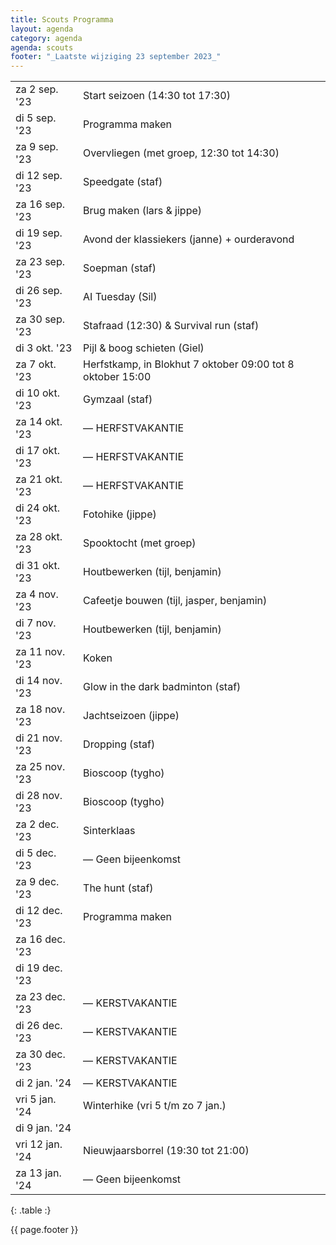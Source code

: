 ```yaml
---
title: Scouts Programma
layout: agenda
category: agenda
agenda: scouts
footer: "_Laatste wijziging 23 september 2023_"
---
```


| | |
|---|---|
| za 2 sep. '23   | Start seizoen (14:30 tot 17:30) |
| di 5 sep. '23   | Programma maken |
| za 9 sep. '23   | Overvliegen (met groep, 12:30 tot 14:30) |
| di 12 sep. '23  | Speedgate (staf) |
| za 16 sep. '23  | Brug maken (lars & jippe) |
| di 19 sep. '23  | Avond der klassiekers (janne) + ourderavond |
| za 23 sep. '23  | Soepman (staf) |
| di 26 sep. '23  | AI Tuesday (Sil) |
| za 30 sep. '23  | Stafraad (12:30) & Survival run (staf) |
| di 3 okt. '23   | Pijl & boog schieten (Giel) |
| za 7 okt. '23   | Herfstkamp, in Blokhut 7 oktober 09:00 tot 8 oktober 15:00 |
| di 10 okt. '23  | Gymzaal (staf) |
| za 14 okt. '23  | — HERFSTVAKANTIE |
| di 17 okt. '23  | — HERFSTVAKANTIE |
| za 21 okt. '23  | — HERFSTVAKANTIE |
| di 24 okt. '23  | Fotohike (jippe) |
| za 28 okt. '23  | Spooktocht (met groep) |
| di 31 okt. '23  | Houtbewerken (tijl, benjamin) |
| za 4 nov. '23   | Cafeetje bouwen (tijl, jasper, benjamin) |
| di 7 nov. '23   | Houtbewerken (tijl, benjamin) |
| za 11 nov. '23  | Koken |
| di 14 nov. '23  | Glow in the dark badminton (staf) |
| za 18 nov. '23  | Jachtseizoen (jippe) |
| di 21 nov. '23  | Dropping (staf) |
| za 25 nov. '23  | Bioscoop (tygho) |
| di 28 nov. '23  | Bioscoop (tygho) |
| za 2 dec. '23   | Sinterklaas |
| di 5 dec. '23   | — Geen bijeenkomst |
| za 9 dec. '23   | The hunt (staf) |
| di 12 dec. '23  | Programma maken |
| za 16 dec. '23  |  |
| di 19 dec. '23  |  |
| za 23 dec. '23  | — KERSTVAKANTIE |
| di 26 dec. '23  | — KERSTVAKANTIE |
| za 30 dec. '23  | — KERSTVAKANTIE |
| di 2 jan. '24   | — KERSTVAKANTIE |
| vri 5 jan. '24  | Winterhike (vri 5 t/m zo 7 jan.) |
| di 9 jan. '24   |  |
| vri 12 jan. '24 | Nieuwjaarsborrel (19:30 tot 21:00) |
| za 13 jan. '24  | — Geen bijeenkomst |
{: .table :}

{{ page.footer }}





